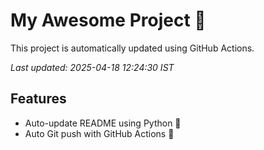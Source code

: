 # My Awesome Project 🚀

This project is automatically updated using GitHub Actions.

_Last updated: 2025-04-18 12:24:30 IST_

## Features
- Auto-update README using Python 🐍
- Auto Git push with GitHub Actions 🤖
